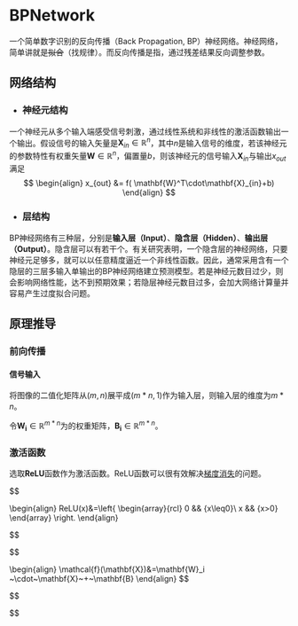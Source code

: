 
# BPNetwork

一个简单数字识别的反向传播（Back Propagation, BP）神经网络。神经网络，简单讲就是~~拟合~~（找规律）。而反向传播是指，通过残差结果反向调整参数。


## 网络结构

- ### 神经元结构 

一个神经元从多个输入端感受信号刺激，通过线性系统和非线性的激活函数输出一个输出。假设信号的输入矢量是$\mathbf{X}_{in}\in\mathbb{R}^n$，其中$n$是输入信号的维度，若该神经元的参数特性有权重矢量$\mathbf{W}\in\mathbb{R}^n$，偏置量$b$，则该神经元的信号输入$\mathbf{X}_{in}$与输出$x_{out}$满足
$$
\begin{align}
x_{out} &= f( \mathbf{W}^T\cdot\mathbf{X}_{in}+b) 
\end{align}
$$

- ### 层结构

BP神经网络有三种层，分别是**输入层（Input）**、**隐含层（Hidden）**、**输出层（Output）**。隐含层可以有若干个。有关研究表明，一个隐含层的神经网络，只要神经元足够多，就可以以任意精度逼近一个非线性函数。因此，通常采用含有一个隐层的三层多输入单输出的BP神经网络建立预测模型。若是神经元数目过少，则会影响网络性能，达不到预期效果；若隐层神经元数目过多，会加大网络计算量并容易产生过度拟合问题。


## 原理推导

### 前向传播

#### 信号输入


将图像的二值化矩阵从$(m , n)$展平成$(m*n, 1)$作为输入层，则输入层的维度为$m*n$。

令$\mathbf{W_i}\in\mathbb{R}^{m*n}$为的权重矩阵，$\mathbf{B_i}\in\mathbb{R}^{m*n}$。

#### 

### 激活函数

选取**ReLU**函数作为激活函数。ReLU函数可以很有效解决[梯度消失](https://zh.wikipedia.org/wiki/%E6%A2%AF%E5%BA%A6%E6%B6%88%E5%A4%B1%E9%97%AE%E9%A2%98)的问题。

$$

\begin{align}
ReLU(x)&=\left\{ 
    \begin{array}{rcl}
    0 && {x\leq0}\\
    x && {x>0}
    \end{array}
\right.
\end{align}

$$



$$

\begin{align}
\mathcal{f}(\mathbf{X})&=\mathbf{W}_i ~\cdot~\mathbf{X}~+~\mathbf{B} 
\end{align}
$$


$$



$$